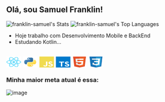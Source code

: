 ## Olá, sou Samuel Franklin!

![franklin-samuel's Stats](https://github-readme-stats.vercel.app/api?username=franklin-samuel&theme=dracula&show_icons=true&hide_border=true&count_private=true)
![franklin-samuel's Top Languages](https://github-readme-stats.vercel.app/api/top-langs/?username=franklin-samuel&theme=dracula&show_icons=true&hide_border=true&layout=compact)

- Hoje trabalho com Desenvolvimento Mobile e BackEnd
- Estudando Kotlin...
<div style="display: inline_block"><br>
   <img align="center" alt="Rafa-React" height="30" width="40" src="https://raw.githubusercontent.com/devicons/devicon/master/icons/react/react-original.svg">
  <img align="center" alt="Rafa-Python" height="30" width="40" src="https://raw.githubusercontent.com/devicons/devicon/master/icons/python/python-original.svg">
  <img align="center" alt="Rafa-Js" height="30" width="40" src="https://raw.githubusercontent.com/devicons/devicon/master/icons/javascript/javascript-plain.svg">
  <img align="center" alt="Rafa-Ts" height="30" width="40" src="https://raw.githubusercontent.com/devicons/devicon/master/icons/typescript/typescript-plain.svg">
 
  <img align="center" alt="Rafa-HTML" height="30" width="40" src="https://raw.githubusercontent.com/devicons/devicon/master/icons/html5/html5-original.svg">
  <img align="center" alt="Rafa-CSS" height="30" width="40" src="https://raw.githubusercontent.com/devicons/devicon/master/icons/css3/css3-original.svg">
  
</div>


### Minha maior meta atual é essa:
![image](https://github.com/user-attachments/assets/609a44b4-1d3f-40ba-a9fc-2041150d1144)



